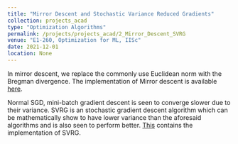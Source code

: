 ```yaml
---
title: "Mirror Descent and Stochastic Variance Reduced Gradients"
collection: projects_acad
type: "Optimization Algorithms"
permalink: /projects/projects_acad/2_Mirror_Descent_SVRG
venue: "E1-260, Optimization for ML, IISc"
date: 2021-12-01
location: None
---
```


In mirror descent, we replace the commonly use Euclidean norm with the Bregman divergence. The implementation of Mirror descent is available [here](https://github.com/mainak-biswas1999/Academic_Projects/tree/main/Mirror%20Descent%20SVRG).

Normal SGD, mini-batch gradient descent is seen to converge slower due to their variance. SVRG is an stochastic gradient descent algorithm which can be mathematically show to have lower variance than the aforesaid algorithms and is also seen to perform better. [This](https://github.com/mainak-biswas1999/Academic_Projects/tree/main/Mirror%20Descent%20SVRG) contains the implementation of SVRG.
